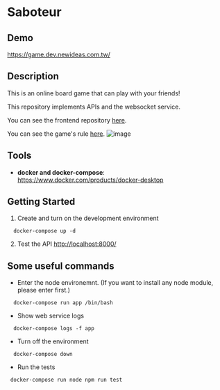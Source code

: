 # Saboteur

## Demo
https://game.dev.newideas.com.tw/

## Description
This is an online board game that can play with your friends!

This repository implements APIs and the websocket service.

You can see the frontend repository [here](https://github.com/sallylin831006/Saboteur).

You can see the game's rule [here](https://www.ultraboardgames.com/saboteur/game-rules.php).
![image](https://user-images.githubusercontent.com/33183531/137562850-add83a9e-b7d3-4f5a-ac8c-40a02cbbf28f.png)


## Tools

- **docker and docker-compose**: https://www.docker.com/products/docker-desktop

## Getting Started

1. Create and turn on the development environment
```
  docker-compose up -d
```
2. Test the API
  [http://localhost:8000/](http://localhost:8000/)
  
## Some useful commands

- Enter the node environemnt. (If you want to install any node module, please enter first.)
```
  docker-compose run app /bin/bash
```

- Show web service logs
```
  docker-compose logs -f app
```

- Turn off the environment
```
  docker-compose down
```

- Run the tests
```
 docker-compose run node npm run test
```
